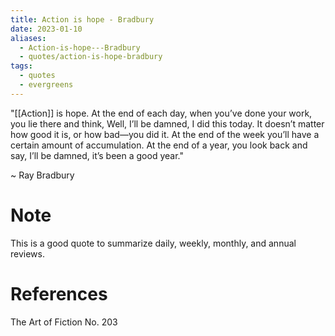 ```yaml
---
title: Action is hope - Bradbury
date: 2023-01-10
aliases:
  - Action-is-hope---Bradbury
  - quotes/action-is-hope-bradbury
tags:
  - quotes
  - evergreens
---
```

"[[Action]] is hope. At the end of each day, when you’ve done your work, you lie there and think, Well, I’ll be damned, I did this today. It doesn’t matter how good it is, or how bad—you did it. At the end of the week you’ll have a certain amount of accumulation. At the end of a year, you look back and say, I’ll be damned, it’s been a good year."

~ Ray Bradbury

# Note

This is a good quote to summarize daily, weekly, monthly, and annual reviews.

# References

The Art of Fiction No. 203